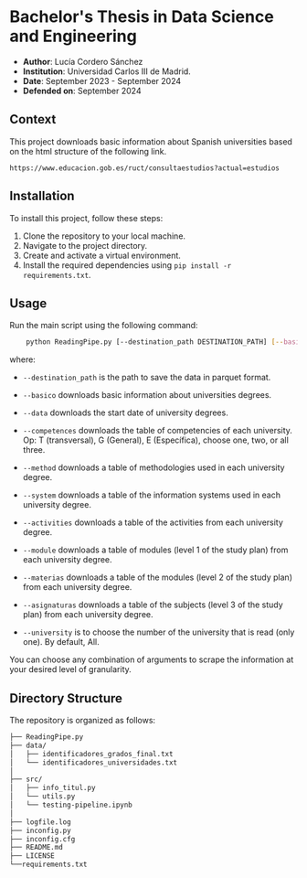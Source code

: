 # Bachelor's Thesis in Data Science and Engineering 

- **Author**: Lucía Cordero Sánchez
- **Institution**: Universidad Carlos III de Madrid.  
- **Date**: September 2023 - September 2024
- **Defended on**: September 2024

## Context
This project downloads basic information about Spanish universities based on the html structure of the following link.
```
https://www.educacion.gob.es/ruct/consultaestudios?actual=estudios
```
## Installation
To install this project, follow these steps:

1. Clone the repository to your local machine.
2. Navigate to the project directory.
3. Create and activate a virtual environment.
4. Install the required dependencies using `pip install -r requirements.txt`.

## Usage
Run the main script using the following command:
```bash
    python ReadingPipe.py [--destination_path DESTINATION_PATH] [--basico] [--data] [--competences COMPETENCES] [--method] [--system] [--activities] [--module] [--materias] [--asignaturas] [--university UNIVERSITY]
```
where:

* `--destination_path` is the path to save the data in parquet format.

* `--basico` downloads basic information about universities degrees.

* `--data` downloads the start date of university degrees.

* `--competences` downloads the table of competencies of each university. Op: T (transversal), G (General), E (Específica), choose one, two, or all three.

* `--method` downloads a table of methodologies used in each university degree.

* `--system` downloads a table of the information systems used in each university degree.

* `--activities` downloads a table of the activities from each university degree.

* `--module` downloads a table of modules (level 1 of the study plan) from each university degree.

* `--materias` downloads a table of the modules (level 2 of the study plan) from each university degree.

* `--asignaturas` downloads a table of the subjects (level 3 of the study plan) from each university degree.

* `--university` is to choose the number of the university that is read (only one). By default, All.

You can choose any combination of arguments to scrape the information at your desired level of granularity.

## Directory Structure

The repository is organized as follows:

```bash
├── ReadingPipe.py
├── data/
│   ├── identificadores_grados_final.txt
│   └── identificadores_universidades.txt
│
├── src/
│   ├── info_titul.py
│   └── utils.py
│   └── testing-pipeline.ipynb
│ 
├── logfile.log
├── inconfig.py
├── inconfig.cfg
├── README.md
├── LICENSE
└──requirements.txt
```
